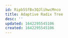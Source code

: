 ```yaml
---
id: Ripb5SfBv3QJlihwcMnco
title: Adaptive Radix Tree
desc: ''
updated: 1642295545106
created: 1642295545106
---
```


